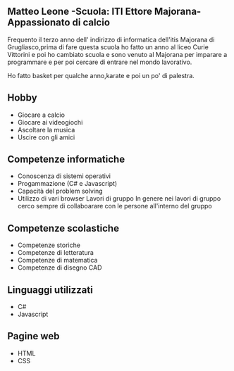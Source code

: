  Matteo Leone  -Scuola: ITI Ettore Majorana- Appassionato di calcio
-
Frequento il terzo anno  dell' indirizzo di informatica dell'itis Majorana di Grugliasco,prima di fare questa scuola ho fatto un anno al liceo Curie Vittorini e poi ho cambiato scuola e sono venuto al Majorana per imparare a programmare e per poi cercare di  entrare nel mondo lavorativo.


Ho fatto basket per qualche anno,karate e poi un po' di palestra.

## Hobby
* Giocare a calcio
* Giocare ai videogiochi
* Ascoltare la musica
* Uscire con gli amici

## Competenze informatiche
* Conoscenza di sistemi operativi
* Progammazione (C# e Javascript)
* Capacità del problem solving
* Utilizzo di vari browser
Lavori di gruppo
In genere nei lavori di gruppo cerco sempre di collaboarare con le persone all'interno del gruppo

## Competenze scolastiche
* Competenze storiche
* Competenze di letteratura
* Competenze di matematica
* Competenze di disegno CAD

## Linguaggi utilizzati
* C#
* Javascript
## Pagine web
* HTML
* CSS
  


